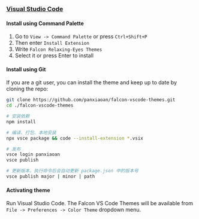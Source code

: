 ### [Visual Studio Code](https://code.visualstudio.com/)

#### Install using Command Palette

1.  Go to `View -> Command Palette` or press `Ctrl+Shift+P`
2.  Then enter `Install Extension`
3.  Write `Falcon Relaxing-Eyes Themes`
4.  Select it or press Enter to install

#### Install using Git

If you are a git user, you can install the theme and keep up to date by cloning the repo:

```bash
git clone https://github.com/panxiaoan/falcon-vscode-themes.git
cd ./falcon-vscode-themes

# 安装依赖
npm install

# 编译、打包、本地安装
npx vsce package && code --install-extension *.vsix

# 发布
vsce login panxiaoan
vsce publish

# 更新版本，执行命令后会自动更新 package.json 中的版本号
vsce publish major | minor | path
```

#### Activating theme

Run Visual Studio Code. The Falcon VS Code Themes will be available from `File -> Preferences -> Color Theme` dropdown menu.
